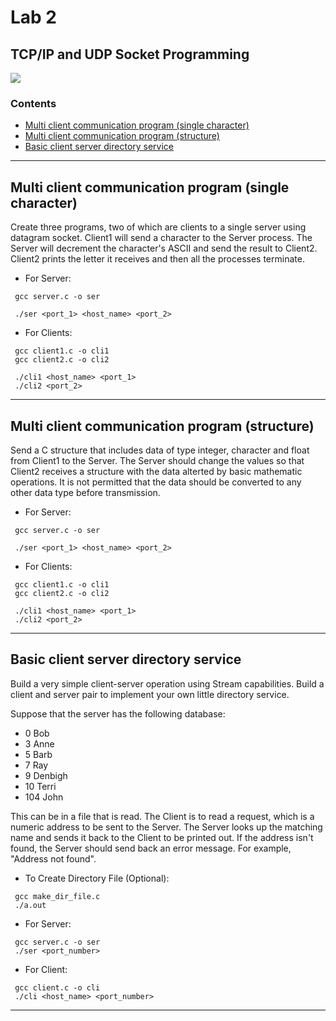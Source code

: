 # Lab 2
## TCP/IP and UDP Socket Programming

![](https://img.shields.io/badge/language-C-brightgreen.svg)

### Contents
* [Multi client communication program (single character)](#mcc)
* [Multi client communication program (structure)](#mcs)
* [Basic client server directory service](#dir)

___

<a name="mcc"></a>
## Multi client communication program (single character)
Create three programs, two of which are clients to a single server using datagram socket. Client1 will send a character to the Server process. The Server will decrement the character's ASCII and send the result to Client2. Client2 prints the letter it receives and then all the processes terminate.
* For Server:
```
 gcc server.c -o ser
```
```
 ./ser <port_1> <host_name> <port_2>
```

* For Clients:
```
 gcc client1.c -o cli1
 gcc client2.c -o cli2
```
```
 ./cli1 <host_name> <port_1>
 ./cli2 <port_2>
```

___

<a name="mcs"></a>
## Multi client communication program (structure)
Send a C structure that includes data of type integer, character and float from Client1 to the Server. The Server should change the values so that Client2 receives a structure with the data alterted by basic mathematic operations. It is not permitted that the data should be converted to any other data type before transmission.
* For Server:
```
 gcc server.c -o ser
```
```
 ./ser <port_1> <host_name> <port_2>
```

* For Clients:
```
 gcc client1.c -o cli1
 gcc client2.c -o cli2
```
```
 ./cli1 <host_name> <port_1>
 ./cli2 <port_2>
```
___

<a name="dir"></a>
## Basic client server directory service
Build a very simple client-server operation using Stream capabilities. Build a client and server pair to implement your own little directory service.

Suppose that the server has the following database:
- 0 Bob
- 3 Anne
- 5 Barb
- 7 Ray
- 9 Denbigh
- 10 Terri
- 104 John

This can be in a file that is read. The Client is to read a request, which is a numeric address to be sent to the Server. The Server looks up the matching name and sends it back to the Client to be printed out. If the address isn't found, the Server should send back an error message. For example, "Address not found".

* To Create Directory File (Optional):
```
 gcc make_dir_file.c
 ./a.out
```

* For Server:
```
 gcc server.c -o ser
 ./ser <port_number>
```

* For Client:
```
 gcc client.c -o cli
 ./cli <host_name> <port_number>
```
___
